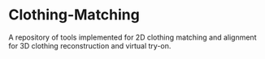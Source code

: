 # Clothing-Matching
A repository of tools implemented for 2D clothing matching and alignment for 3D clothing reconstruction and virtual try-on.
